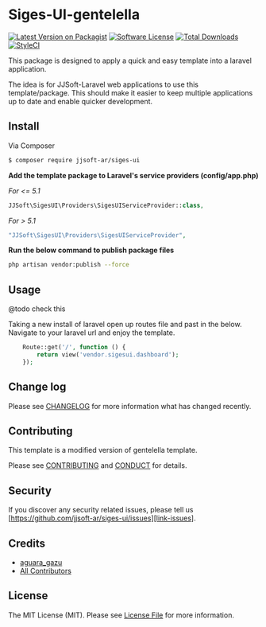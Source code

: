 # Siges-UI-gentelella

[![Latest Version on Packagist][ico-version]][link-packagist]
[![Software License][ico-license]](LICENSE.md)
[![Total Downloads][ico-downloads]][link-downloads]
[![StyleCI][ico-styleci]][link-styleci]

This package is designed to apply a quick and easy template into a laravel application.

The idea is for JJSoft-Laravel web applications to use this template/package. This should make it easier to keep multiple applications up to date and enable quicker development.


## Install

Via Composer

``` bash
$ composer require jjsoft-ar/siges-ui
```

**Add the template package to Laravel's service providers (config/app.php)**

*For <= 5.1*
``` php
JJSoft\SigesUI\Providers\SigesUIServiceProvider::class,
```

*For > 5.1*
``` php
"JJSoft\SigesUI\Providers\SigesUIServiceProvider",
```

**Run the below command to publish package files**

``` bash
php artisan vendor:publish --force
```

## Usage
@todo check this

Taking a new install of laravel open up routes file and past in the below. Navigate to your laravel url and enjoy the template.

``` php
    Route::get('/', function () {
        return view('vendor.sigesui.dashboard');
    });
```

## Change log

Please see [CHANGELOG](CHANGELOG.md) for more information what has changed recently.

## Contributing
This template is a modified version of gentelella template.

Please see [CONTRIBUTING](CONTRIBUTING.md) and [CONDUCT](CONDUCT.md) for details.

## Security

If you discover any security related issues, please tell us [https://github.com/jjsoft-ar/siges-ui/issues][link-issues].

## Credits

- [aguara_gazu][link-author]
- [All Contributors][link-contributors]

## License

The MIT License (MIT). Please see [License File](LICENSE.md) for more information.

[ico-version]: https://img.shields.io/packagist/v/jjsoft-ar/siges-ui.svg?style=flat-square
[ico-license]: https://img.shields.io/badge/license-MIT-brightgreen.svg?style=flat-square
[ico-code-quality]: https://img.shields.io/scrutinizer/g/jjsoft-ar/siges-ui.svg?style=flat-square
[ico-downloads]: https://img.shields.io/packagist/dt/jjsoft-ar/siges-ui.svg?style=flat-square
[ico-styleci]: https://styleci.io/repos/59267204/shield


[link-issues]: https://github.com/jjsoft-ar/siges-ui/issues
[link-packagist]: https://packagist.org/packages/jjsoft-ar/siges-ui
[link-downloads]: https://packagist.org/packages/jjsoft-ar/siges-ui
[link-author]: https://github.com/aguaragazu
[link-contributors]: ../../contributors
[link-styleci]: https://styleci.io/repos/59267204